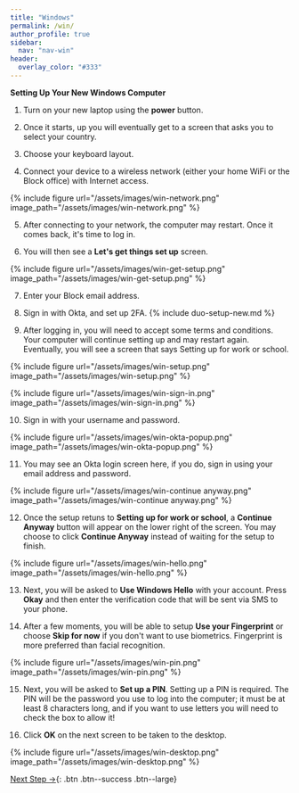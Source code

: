 ```yaml
---
title: "Windows"
permalink: /win/
author_profile: true
sidebar:
  nav: "nav-win"
header:
  overlay_color: "#333"
---
```

__Setting Up Your New Windows Computer__

1. Turn on your new laptop using the __power__ button.

2. Once it starts, up you will eventually get to a screen that asks you to select your country.

3. Choose your keyboard layout.

4. Connect your device to a wireless network (either your home WiFi or the Block office) with Internet access.

{% include figure url="/assets/images/win-network.png" image_path="/assets/images/win-network.png" %}

5. After connecting to your network, the computer may restart. Once it comes back, it's time to log in.

6. You will then see a __Let's get things set up__ screen.

{% include figure url="/assets/images/win-get-setup.png" image_path="/assets/images/win-get-setup.png" %}

7. Enter your Block email address. 

8. Sign in with Okta, and set up 2FA.
{% include duo-setup-new.md %}

9. After logging in, you will need to accept some terms and conditions. Your computer will continue setting up and may restart again. Eventually, you will see a screen that says Setting up for work or school.

{% include figure url="/assets/images/win-setup.png" image_path="/assets/images/win-setup.png" %}

{% include figure url="/assets/images/win-sign-in.png" image_path="/assets/images/win-sign-in.png" %}

10. Sign in with your username and password.

{% include figure url="/assets/images/win-okta-popup.png" image_path="/assets/images/win-okta-popup.png" %}

11. You may see an Okta login screen here, if you do, sign in using your email address and password.

{% include figure url="/assets/images/win-continue anyway.png" image_path="/assets/images/win-continue anyway.png" %}

12. Once the setup retuns to __Setting up for work or school__, a __Continue Anyway__ button will appear on the lower right of the screen. You may choose to click __Continue Anyway__ instead of waiting for the setup to finish.

{% include figure url="/assets/images/win-hello.png" image_path="/assets/images/win-hello.png" %}

13. Next, you will be asked to __Use Windows Hello__ with your account. Press __Okay__ and then enter the verification code that will be sent via SMS to your phone.

14. After a few moments, you will be able to setup __Use your Fingerprint__ or choose __Skip for now__ if you don't want to use biometrics. Fingerprint is more preferred than facial recognition.

{% include figure url="/assets/images/win-pin.png" image_path="/assets/images/win-pin.png" %}

15. Next, you will be asked to __Set up a PIN__. Setting up a PIN is required. The PIN will be the password you use to log into the computer; it must be at least 8 characters long, and if you want to use letters you will need to check the box to allow it!

16. Click __OK__ on the next screen to be taken to the desktop.

{% include figure url="/assets/images/win-desktop.png" image_path="/assets/images/win-desktop.png" %}

[Next Step &rarr;](/win-updates){: .btn .btn--success .btn--large}
